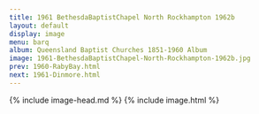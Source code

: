 ```yaml
---
title: 1961 BethesdaBaptistChapel North Rockhampton 1962b
layout: default
display: image
menu: barq
album: Queensland Baptist Churches 1851-1960 Album
image: 1961-BethesdaBaptistChapel-North-Rockhampton-1962b.jpg
prev: 1960-RabyBay.html
next: 1961-Dinmore.html
---
```

{% include image-head.md %}
{% include image.html %}